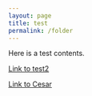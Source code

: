 ```yaml
---
layout: page
title: test
permalink: /folder
---
```



Here is a test contents.

[Link to test2](_contents/test2)

[Link to Cesar](cesar)
